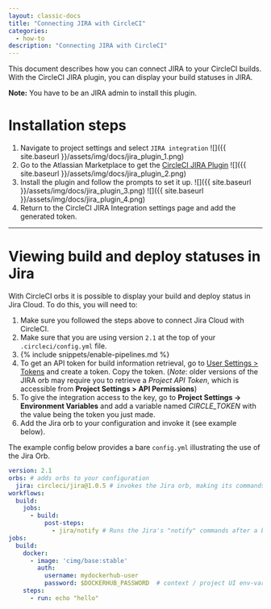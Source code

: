 ```yaml
---
layout: classic-docs
title: "Connecting JIRA with CircleCI"
categories:
  - how-to
description: "Connecting JIRA with CircleCI"
---
```


This document describes how you can connect JIRA to your CircleCI builds. With the CircleCI JIRA plugin, you can display your build statuses in JIRA.

**Note:** You have to be an JIRA admin to install this plugin.

# Installation steps

1. Navigate to project settings and select `JIRA integration` ![]({{ site.baseurl }}/assets/img/docs/jira_plugin_1.png)
2. Go to the Atlassian Marketplace to get the [CircleCI JIRA Plugin](https://marketplace.atlassian.com/apps/1215946/circleci-for-jira?hosting=cloud&tab=overview) ![]({{ site.baseurl }}/assets/img/docs/jira_plugin_2.png)
3. Install the plugin and follow the prompts to set it up. ![]({{ site.baseurl }}/assets/img/docs/jira_plugin_3.png) ![]({{ site.baseurl }}/assets/img/docs/jira_plugin_4.png)
4. Return to the CircleCI JIRA Integration settings page and add the generated token.

---

# Viewing build and deploy statuses in Jira

With CircleCI orbs it is possible to display your build and deploy status in Jira Cloud. To do this, you will need to:

1. Make sure you followed the steps above to connect Jira Cloud with CircleCI.
1. Make sure that you are using version `2.1` at the top of your `.circleci/config.yml` file.
1. {% include snippets/enable-pipelines.md %}
1. To get an API token for build information retrieval, go to [User Settings > Tokens](https://app.circleci.com/settings/user/tokens) and create a token. Copy the token. (*Note*: older versions of the JIRA orb may require you to retrieve a _Project API Token_, which is accessible from **Project Settings > API Permissions**)
1. To give the integration access to the key, go to **Project Settings -> Environment Variables** and add a variable named _CIRCLE_TOKEN_ with the value being the token you just made.
1. Add the Jira orb to your configuration and invoke it (see example below).

The example config below provides a bare `config.yml` illustrating the use of the Jira Orb.


```yaml
version: 2.1
orbs: # adds orbs to your configuration
  jira: circleci/jira@1.0.5 # invokes the Jira orb, making its commands accessible
workflows:
  build:
    jobs:
      - build:
          post-steps:
            - jira/notify # Runs the Jira's "notify" commands after a build has finished its steps.
jobs:
  build:
    docker:
      - image: 'cimg/base:stable'
        auth:
          username: mydockerhub-user
          password: $DOCKERHUB_PASSWORD  # context / project UI env-var reference
    steps:
      - run: echo "hello"
```
